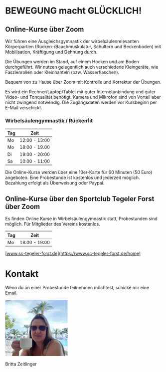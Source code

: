 # BEWEGUNG macht GLÜCKLICH!

## Online-Kurse über Zoom


Wir führen eine Ausgleichsgymnastik der wirbelsäulenrelevanten Körperpartien (Rücken-/Bauchmuskulatur, Schultern und Beckenboden) mit
Mobilisation, Kräftigung und Dehnung durch.

Die Übungen werden im Stand, auf einem Hocken und am Boden durchgeführt. Wir nutzen gelegentlich auch verschiedene Kleingeräte,
wie Faszienrollen oder Kleinhanteln (bzw. Wasserflaschen).

Bequem von zu Hause über Zoom mit Kontrolle und Korrektur der Übungen.

Es wird ein Rechner/Laptop/Tablet mit guter Internetanbindung und guter Video- und Tonqualität benötigt. Kamera und Mikrofon sind von Vorteil aber nicht zwingend notwendig. Die Zugangsdaten werden vor Kursbeginn per E-Mail verschickt. 


### Wirbelsäulengymnastik / Rückenfit


| Tag           | Zeit          |
| ------------- | ------------- |
| Mo            | 12:00 - 13:00 |
| Mo            | 18:00 - 19.00 |
| Di            | 19:00 - 20:00 |
| Sa            | 10:00 - 11:00 |



Die Online-Kurse werden über eine 10er-Karte für 60 Minuten (50 Euro) angeboten. Eine Probestunde ist kostenlos und jederzeit möglich. Bezahlung erfolgt als Überweisung oder Paypal.


## Online-Kurse über den Sportclub Tegeler Forst über Zoom

Es finden Online Kurse in Wirbelsäulengymnastik statt, Probestunden sind möglich. Für Mitglieder des Vereins kostenlos.

| Tag           | Zeit          |
| ------------- | ------------- |
|Mo             | 18:00 - 19:00 | 

[www.sc-tegeler-forst.de](https://www.sc-tegeler-forst.de/home)


# Kontakt

Wenn du an einer Probestunde teilnehmen möchtest, schicke mir eine [Email](mailto:britta@zeitlinger.de?subject=Kurse).

<img src="assets/britta.jpg" width="200"> 

Britta Zeitlinger



